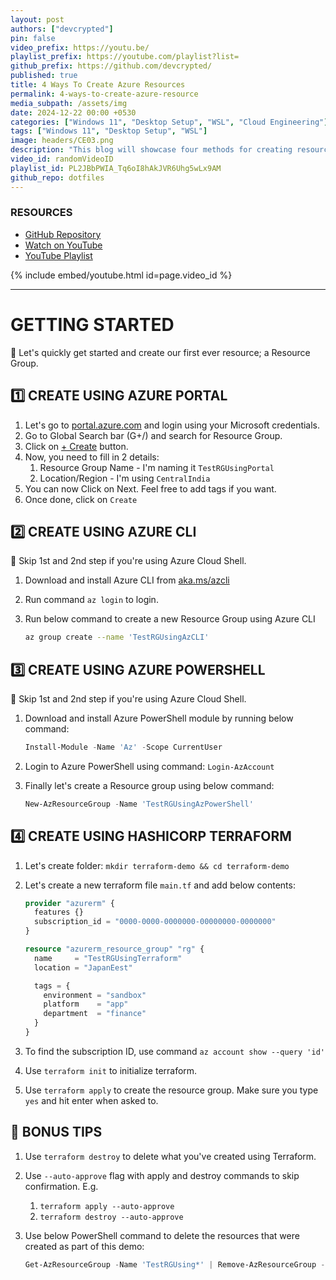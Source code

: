 ```yaml
---
layout: post
authors: ["devcrypted"]
pin: false
video_prefix: https://youtu.be/
playlist_prefix: https://youtube.com/playlist?list=
github_prefix: https://github.com/devcrypted/
published: true
title: 4 Ways To Create Azure Resources
permalink: 4-ways-to-create-azure-resource
media_subpath: /assets/img
date: 2024-12-22 00:00 +0530
categories: ["Windows 11", "Desktop Setup", "WSL", "Cloud Engineering"]
tags: ["Windows 11", "Desktop Setup", "WSL"]
image: headers/CE03.png
description: "This blog will showcase four methods for creating resources in Azure: Azure Portal, Azure CLI, Azure PowerShell, and Terraform."
video_id: randomVideoID
playlist_id: PL2JBbPWIA_Tq6oI8hAkJVR6Uhg5wLx9AM
github_repo: dotfiles
---
```


### **RESOURCES**

- [GitHub Repository]({{page.github_prefix}}{{page.github_repo}})
- [Watch on YouTube]({{page.video_prefix}}{{page.video_id}})
- [YouTube Playlist]({{page.playlist_prefix}}{{page.playlist_id}})

{% include embed/youtube.html id=page.video_id %}

---

<!-- markdownlint-disable MD025 -->
<!-- markdownlint-disable MD013 -->

# **GETTING STARTED**

🧪 Let's quickly get started and create our first ever resource; a Resource Group.

## 1️⃣ CREATE USING AZURE PORTAL

1. Let's go to [portal.azure.com](https://portal.azure.com) and login using your Microsoft credentials.
2. Go to Global Search bar (G+/) and search for Resource Group.
3. Click on [+ Create](https://portal.azure.com/#create/Microsoft.ResourceGroup) button.
4. Now, you need to fill in 2 details:
   1. Resource Group Name - I'm naming it `TestRGUsingPortal`
   2. Location/Region - I'm using `CentralIndia`
5. You can now Click on Next. Feel free to add tags if you want.
6. Once done, click on `Create`

## 2️⃣ CREATE USING AZURE CLI

🚩 Skip 1st and 2nd step if you're using Azure Cloud Shell.

1. Download and install Azure CLI from [aka.ms/azcli](https://aka.ms/azcli)
2. Run command `az login` to login.
3. Run below command to create a new Resource Group using Azure CLI

    ```bash
    az group create --name 'TestRGUsingAzCLI'
    ```

## 3️⃣ CREATE USING AZURE POWERSHELL

🚩 Skip 1st and 2nd step if you're using Azure Cloud Shell.

1. Download and install Azure PowerShell module by running below command:

    ```powershell
    Install-Module -Name 'Az' -Scope CurrentUser
    ```

2. Login to Azure PowerShell using command: `Login-AzAccount`
3. Finally let's create a Resource group using below command:

    ```powershell
    New-AzResourceGroup -Name 'TestRGUsingAzPowerShell'
    ```

## 4️⃣ CREATE USING HASHICORP TERRAFORM

1. Let's create folder: `mkdir terraform-demo && cd terraform-demo`
2. Let's create a new terraform file `main.tf` and add below contents:

    ```terraform
    provider "azurerm" {
      features {}
      subscription_id = "0000-0000-0000000-00000000-0000000"
    }

    resource "azurerm_resource_group" "rg" {
      name     = "TestRGUsingTerraform"
      location = "JapanEest"

      tags = {
        environment = "sandbox"
        platform    = "app"
        department  = "finance"
      }
    }
    ```

3. To find the subscription ID, use command `az account show --query 'id'`
4. Use `terraform init` to initialize terraform.
5. Use `terraform apply` to create the resource group. Make sure you type `yes` and hit enter when asked to.

## 🧠 BONUS TIPS

1. Use `terraform destroy` to delete what you've created using Terraform.
2. Use `--auto-approve` flag with apply and destroy commands to skip confirmation. E.g.
   1. `terraform apply --auto-approve`
   2. `terraform destroy --auto-approve`
3. Use below PowerShell command to delete the resources that were created as part of this demo:

    ```powershell
    Get-AzResourceGroup -Name 'TestRGUsing*' | Remove-AzResourceGroup -Force
    ```
